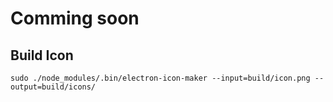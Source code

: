 # Comming soon


## Build Icon

```shell
sudo ./node_modules/.bin/electron-icon-maker --input=build/icon.png --output=build/icons/
```